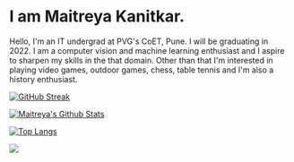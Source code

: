 # I am Maitreya Kanitkar.

Hello, I'm an IT undergrad at PVG's CoET, Pune. I will be graduating in 2022. I am a computer vision and machine learning enthusiast and I aspire to sharpen my skills in the that domain. Other than that I'm interested in playing video games, outdoor games, chess, table tennis and I'm also a history enthusiast.
<!--
**KMaitreya/KMaitreya** is a ✨ _special_ ✨ repository because its `README.md` (this file) appears on your GitHub profile.

Here are some ideas to get you started:

- 🔭 I’m currently working on ...
- 🌱 I’m currently learning ...
- 👯 I’m looking to collaborate on ...
- 🤔 I’m looking for help with ...
- 💬 Ask me about ...
- 📫 How to reach me: ...
- 😄 Pronouns: ...
- ⚡ Fun fact: ...
-->

[![GitHub Streak](https://github-readme-streak-stats.herokuapp.com/?user=KMaitreya&theme=black-ice&hide_border=true&stroke=151515)](https://git.io/streak-stats)

[![Maitreya's Github Stats](https://github-readme-stats.vercel.app/api?username=KMaitreya&show_icons=true&theme=dark&count_private=true&include_all_commits=true&hide_border=true)](https://github.com/anuraghazra/github-readme-stats)

[![Top Langs](https://github-readme-stats.vercel.app/api/top-langs/?username=KMaitreya&layout=compact&langs_count=10&theme=dark&hide_border=true)](https://github.com/anuraghazra/github-readme-stats)

![](https://komarev.com/ghpvc/?username=KMaitreya&color=202020&label=Profile+Views)
